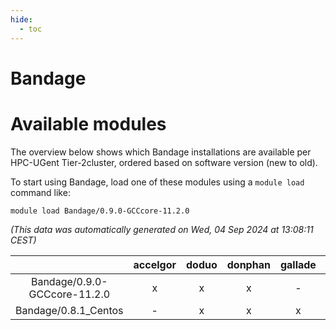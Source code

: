 ```yaml
---
hide:
  - toc
---
```


Bandage
=======

# Available modules


The overview below shows which Bandage installations are available per HPC-UGent Tier-2cluster, ordered based on software version (new to old).

To start using Bandage, load one of these modules using a `module load` command like:

```shell
module load Bandage/0.9.0-GCCcore-11.2.0
```

*(This data was automatically generated on Wed, 04 Sep 2024 at 13:08:11 CEST)*  

| |accelgor|doduo|donphan|gallade|joltik|shinx|skitty|
| :---: | :---: | :---: | :---: | :---: | :---: | :---: | :---: |
|Bandage/0.9.0-GCCcore-11.2.0|x|x|x|-|x|-|x|
|Bandage/0.8.1_Centos|-|x|x|x|x|-|x|
